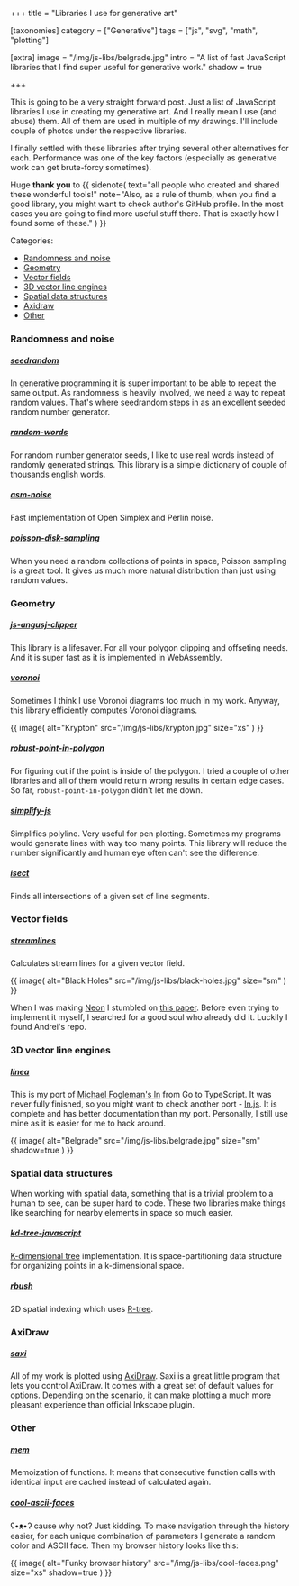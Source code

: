 +++
title = "Libraries I use for generative art"

[taxonomies]
category = ["Generative"]
tags = ["js", "svg", "math", "plotting"]

[extra]
image = "/img/js-libs/belgrade.jpg"
intro = "A list of fast JavaScript libraries that I find super useful for generative work."
shadow = true

+++

This is going to be a very straight forward post. Just a list of JavaScript libraries I use in creating my generative art. And I really mean I use (and abuse) them. All of them are used in multiple of my drawings. I'll include couple of photos under the respective libraries.

I finally settled with these libraries after trying several other alternatives for each. Performance was one of the key factors (especially as generative work can get brute-forcy sometimes).

Huge **thank you** to {{ sidenote(
  text="all people who created and shared these wonderful tools!"
  note="Also, as a rule of thumb, when you find a good library, you might want to check author's GitHub profile. In the most cases you are going to find more useful stuff there. That is exactly how I found some of these."
) }}


Categories:

* [Randomness and noise](#randomness-and-noise)
* [Geometry](#geometry)
* [Vector fields](#vector-fields)
* [3D vector line engines](#3d-vector-line-engines)
* [Spatial data structures](#spatial-data-structures)
* [Axidraw](#axidraw)
* [Other](#other)

<!-- more -->

### Randomness and noise

##### [seedrandom](https://github.com/davidbau/seedrandom)

In generative programming it is super important to be able to repeat the same output. As randomness is heavily involved, we need a way to repeat random values. That's where seedrandom steps in as an excellent seeded random number generator.

##### [random-words](https://github.com/apostrophecms/random-words)

For random number generator seeds, I like to use real words instead of randomly generated strings. This library is a simple dictionary of couple of thousands english words.

##### [asm-noise](https://github.com/WesleyClements/asm-noise)

Fast implementation of Open Simplex and Perlin noise.

##### [poisson-disk-sampling](https://github.com/kchapelier/poisson-disk-sampling)

When you need a random collections of points in space, Poisson sampling is a great tool. It gives us much more natural distribution than just using random values.


### Geometry

##### [js-angusj-clipper](https://github.com/xaviergonz/js-angusj-clipper)

This library is a lifesaver. For all your polygon clipping and offseting needs. And it is super fast as it is implemented in WebAssembly.

##### [voronoi](https://github.com/gorhill/Javascript-Voronoi)

Sometimes I think I use Voronoi diagrams too much in my work. Anyway, this library efficiently computes Voronoi diagrams.

{{ image(
  alt="Krypton"
  src="/img/js-libs/krypton.jpg"
  size="xs"
) }}

##### [robust-point-in-polygon](https://github.com/mikolalysenko/robust-point-in-polygon)

For figuring out if the point is inside of the polygon. I tried a couple of other libraries and all of them would return wrong results in certain edge cases. So far, `robust-point-in-polygon` didn't let me down.

##### [simplify-js](https://github.com/mourner/simplify-js)

Simplifies polyline. Very useful for pen plotting. Sometimes my programs would generate lines with way too many points. This library will reduce the number significantly and human eye often can't see the difference.

##### [isect](https://github.com/anvaka/isect)

Finds all intersections of a given set of line segments.

### Vector fields

##### [streamlines](https://github.com/anvaka/streamlines)

Calculates stream lines for a given vector field.

{{ image(
  alt="Black Holes"
  src="/img/js-libs/black-holes.jpg"
  size="sm"
) }}

When I was making [Neon](/blog/neon-generative-art-piece-made-using-2d-vector-field/) I stumbled on [this paper](https://web.cs.ucdavis.edu/~ma/SIGGRAPH02/course23/notes/papers/Jobard.pdf). Before even trying to implement it myself, I searched for a good soul who already did it. Luckily I found Andrei's repo.

### 3D vector line engines

##### [linea](https://github.com/Stanko/linea)

This is my port of [Michael Fogleman's ln](https://github.com/fogleman/ln) from Go to TypeScript. It was never fully finished, so you might want to check another port - [ln.js](https://github.com/aweary/ln.js). It is complete and has better documentation than my port. Personally, I still use mine as it is easier for me to hack around.

{{ image(
  alt="Belgrade"
  src="/img/js-libs/belgrade.jpg"
  size="sm"
  shadow=true
) }}

### Spatial data structures

When working with spatial data, something that is a trivial problem to a human to see, can be super hard to code. These two libraries make things like searching for nearby elements in space so much easier.

##### [kd-tree-javascript](https://github.com/ubilabs/kd-tree-javascript)

[K-dimensional tree](https://en.wikipedia.org/wiki/K-d_tree) implementation. It is space-partitioning data structure for organizing points in a k-dimensional space.

##### [rbush](https://github.com/mourner/rbush)

2D spatial indexing which uses [R-tree](https://en.wikipedia.org/wiki/R-tree).

### AxiDraw

##### [saxi](https://github.com/nornagon/saxi)

All of my work is plotted using [AxiDraw](https://www.axidraw.com/). Saxi is a great little program that lets you control AxiDraw. It comes with a great set of default values for options. Depending on the scenario, it can make plotting a much more pleasant experience than official Inkscape plugin.


### Other

##### [mem](https://github.com/sindresorhus/mem)

Memoization of functions. It means that consecutive function calls with identical input are cached instead of calculated again.

##### [cool-ascii-faces](https://github.com/maxogden/cool-ascii-faces)

<span aria-hidden="true">ʕ•ᴥ•ʔ</span> cause why not? Just kidding. To make navigation through the history easier, for each unique combination of parameters I generate a random color and ASCII face. Then my browser history looks like this:

{{ image(
  alt="Funky browser history"
  src="/img/js-libs/cool-faces.png"
  size="xs"
  shadow=true
) }}





